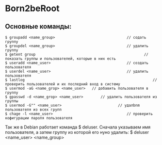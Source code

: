 # Born2beRoot


## Основные команды:
	$ groupadd <name_group> 								// содать группу
	$ groupdel <name_group> 								// удалить группу
	$ getent group 													// показать группы и пользователей, которые в них есть
	$ useradd <name_user> 									// создать пользователя
	$ userdel <name_user> 									// удалить пользователя
	$ lastlog 															// проверить пользователей и их последний вход в систему
	$ usermod -aG <name_grop> <name_user> 	// добавить пользователя в группу
	$ gpasswd -d <name_grop> <name_user> 		// удалить пользователя из группы
	$ usermod -G"" <name_user> 							// удалbnm пользователя из всех групп
	$ chage -l <name_user> 									// проверить кофигурации пароля пользователя
	
Так же в Debian работает команда $ deluser. Сначала указываем имя пользователя, а затем группу из которой его нуно удалить: 
	$ deluser <name_user> <name_group>

